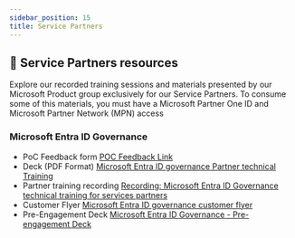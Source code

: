 ```yaml
---
sidebar_position: 15
title: Service Partners
---
```


## 🤝 Service Partners resources

Explore our recorded training sessions and materials presented by our Microsoft Product group exclusively for our Service Partners. To consume some of this materials, you must have a Microsoft Partner One ID and Microsoft Partner Network (MPN) access

### Microsoft Entra ID Governance

- PoC Feedback form [POC Feedback Link](https://aka.ms/IGAPOCSurvey)
- Deck (PDF Format)  [Microsoft Entra ID governance Partner technical Training](./MEIG_Technical_Training_for_Partners_Deck_June_2024.pdf)
- Partner training recording [Recording: Microsoft Entra ID Governance technical training for services partners](https://youtu.be/Oab6Bcl7hKo?si=mnDBgVLCPblnoHTo)
- Customer Flyer [Microsoft Entra ID governance customer flyer](./00-MEIG_Customer_Email_template_Flyer.pptx)
- Pre-Engagement Deck [Microsoft Entra ID Governance - Pre-engagement Deck](./MEIG_POC_Pre-engagement.pptx)